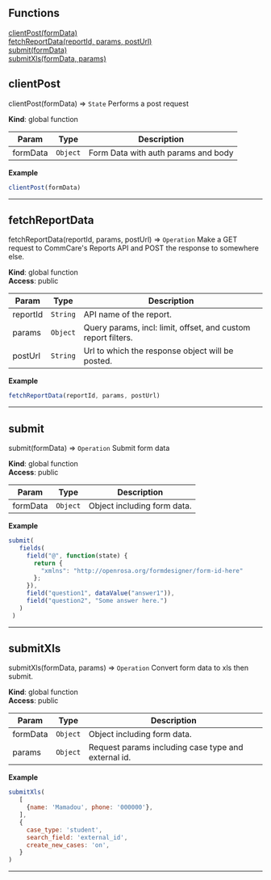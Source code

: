 ## Functions

<dl>
<dt>
    <a href="#">clientPost(formData)</a></dt>
<dt>
    <a href="#">fetchReportData(reportId, params, postUrl)</a></dt>
<dt>
    <a href="#">submit(formData)</a></dt>
<dt>
    <a href="#">submitXls(formData, params)</a></dt>
</dl>


## clientPost

clientPost(formData) ⇒ <code>State</code>
Performs a post request

**Kind**: global function  

| Param | Type | Description |
| --- | --- | --- |
| formData | <code>Object</code> | Form Data with auth params and body |

**Example**  
```js
clientPost(formData)
```

* * *

## fetchReportData

fetchReportData(reportId, params, postUrl) ⇒ <code>Operation</code>
Make a GET request to CommCare's Reports API
and POST the response to somewhere else.

**Kind**: global function  
**Access**: public  

| Param | Type | Description |
| --- | --- | --- |
| reportId | <code>String</code> | API name of the report. |
| params | <code>Object</code> | Query params, incl: limit, offset, and custom report filters. |
| postUrl | <code>String</code> | Url to which the response object will be posted. |

**Example**  
```js
fetchReportData(reportId, params, postUrl)
```

* * *

## submit

submit(formData) ⇒ <code>Operation</code>
Submit form data

**Kind**: global function  
**Access**: public  

| Param | Type | Description |
| --- | --- | --- |
| formData | <code>Object</code> | Object including form data. |

**Example**  
```js
submit(
   fields(
     field("@", function(state) {
       return {
         "xmlns": "http://openrosa.org/formdesigner/form-id-here"
       };
     }),
     field("question1", dataValue("answer1")),
     field("question2", "Some answer here.")
   )
 )
```

* * *

## submitXls

submitXls(formData, params) ⇒ <code>Operation</code>
Convert form data to xls then submit.

**Kind**: global function  
**Access**: public  

| Param | Type | Description |
| --- | --- | --- |
| formData | <code>Object</code> | Object including form data. |
| params | <code>Object</code> | Request params including case type and external id. |

**Example**  
```js
submitXls(
   [
     {name: 'Mamadou', phone: '000000'},
   ],
   {
     case_type: 'student',
     search_field: 'external_id',
     create_new_cases: 'on',
   }
)
```

* * *

